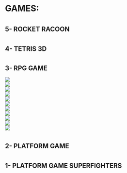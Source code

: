 # GAMES:


#  
#  
## 5- ROCKET RACOON

#  
#  
## 4- TETRIS 3D

#  
#  
## 3- RPG GAME

![](https://github.com/DamianPyCoder/Unity__Game__EndlessRunner3D/blob/main/Screenshots_RPGGame/1.png)  
![](https://github.com/DamianPyCoder/Unity__Game__EndlessRunner3D/blob/main/Screenshots_RPGGame/2.png)  
![](https://github.com/DamianPyCoder/Unity__Game__EndlessRunner3D/blob/main/Screenshots_RPGGame/3.png)  
![](https://github.com/DamianPyCoder/Unity__Game__EndlessRunner3D/blob/main/Screenshots_RPGGame/4.png)  
![](https://github.com/DamianPyCoder/Unity__Game__EndlessRunner3D/blob/main/Screenshots_RPGGame/5.png)  
![](https://github.com/DamianPyCoder/Unity__Game__EndlessRunner3D/blob/main/Screenshots_RPGGame/6.png)  
![](https://github.com/DamianPyCoder/Unity__Game__EndlessRunner3D/blob/main/Screenshots_RPGGame/7.png)  
![](https://github.com/DamianPyCoder/Unity__Game__EndlessRunner3D/blob/main/Screenshots_RPGGame/8.png)  
![](https://github.com/DamianPyCoder/Unity__Game__EndlessRunner3D/blob/main/Screenshots_RPGGame/9.png)  
![](https://github.com/DamianPyCoder/Unity__Game__EndlessRunner3D/blob/main/Screenshots_RPGGame/10.png)  
![](https://github.com/DamianPyCoder/Unity__Game__EndlessRunner3D/blob/main/Screenshots_RPGGame/11.png)  



#  
#  
## 2- PLATFORM GAME


#  
#  
## 1- PLATFORM GAME SUPERFIGHTERS
